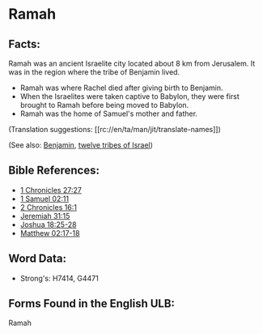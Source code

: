 # Ramah

## Facts:

Ramah was an ancient Israelite city located about 8 km from Jerusalem. It was in the region where the tribe of Benjamin lived.

* Ramah was where Rachel died after giving birth to Benjamin.
* When the Israelites were taken captive to Babylon, they were first brought to Ramah before being moved to Babylon.
* Ramah was the home of Samuel's mother and father.

(Translation suggestions: [[rc://en/ta/man/jit/translate-names]])

(See also: [Benjamin](../names/benjamin.md), [twelve tribes of Israel](../other/12tribesofisrael.md))

## Bible References:

* [1 Chronicles 27:27](rc://en/tn/help/1ch/27/27)
* [1 Samuel 02:11](rc://en/tn/help/1sa/02/11)
* [2 Chronicles 16:1](rc://en/tn/help/2ch/16/01)
* [Jeremiah 31:15](rc://en/tn/help/jer/31/15)
* [Joshua 18:25-28](rc://en/tn/help/jos/18/25)
* [Matthew 02:17-18](rc://en/tn/help/mat/02/17)

## Word Data:

* Strong's: H7414, G4471

## Forms Found in the English ULB:

Ramah

